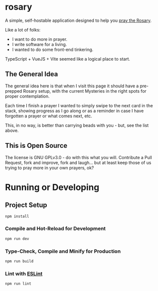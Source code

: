 # rosary

A simple, self-hostable application designed to help you [pray the Rosary](https://www.usccb.org/how-to-pray-the-rosary).

Like a lot of folks:
- I want to do more in prayer.  
- I write software for a living.  
- I wanted to do some front-end tinkering.

TypeScript + VueJS + Vite seemed like a logical place to start. 

## The General Idea

The general idea here is that when I visit this page it should have a pre-prepped Rosary setup, with the current Mysteries in the right spots for proper contemplation.  

Each time I finish a prayer I wanted to simply swipe to the next card in the stack, showing progress as I go along or as a reminder in case I have forgotten a prayer or what comes next, etc.

This, in no way, is better than carrying beads with you - but, see the list above.  

## This is Open Source

The license is GNU GPLv3.0 - do with this what you will.  Contribute a Pull Request, fork and improve, fork and laugh... but at least keep those of us trying to pray more in your own prayers, ok?

# Running or Developing

## Project Setup

```sh
npm install
```

### Compile and Hot-Reload for Development

```sh
npm run dev
```

### Type-Check, Compile and Minify for Production

```sh
npm run build
```

### Lint with [ESLint](https://eslint.org/)

```sh
npm run lint
```
